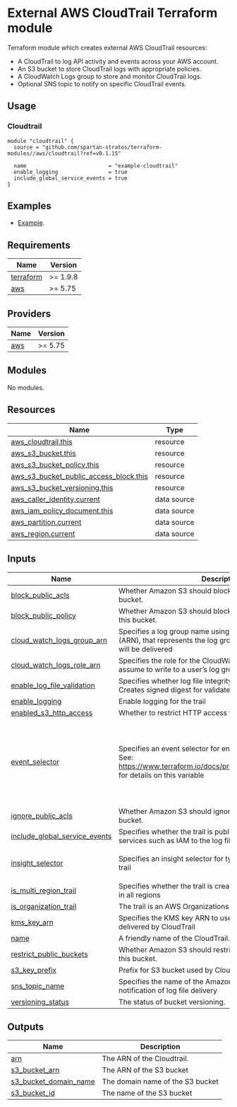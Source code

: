 # External AWS CloudTrail Terraform module

Terraform module which creates external AWS CloudTrail resources:

- A CloudTrail to log API activity and events across your AWS account.
- An S3 bucket to store CloudTrail logs with appropriate policies.
- A CloudWatch Logs group to store and monitor CloudTrail logs.
- Optional SNS topic to notify on specific CloudTrail events.

## Usage

### Cloudtrail

```hcl
module "cloudtrail" {
  source = "github.com/spartan-stratos/terraform-modules//aws/cloudtrail?ref=v0.1.15"

  name                          = "example-cloudtrail"
  enable_logging                = true
  include_global_service_events = true
}

```

## Examples

- [Example](./examples/complete).

<!-- BEGIN_TF_DOCS -->

## Requirements

| Name                                                                      | Version  |
|---------------------------------------------------------------------------|----------|
| <a name="requirement_terraform"></a> [terraform](#requirement\_terraform) | >= 1.9.8 |
| <a name="requirement_aws"></a> [aws](#requirement\_aws)                   | >= 5.75  |

## Providers

| Name                                              | Version |
|---------------------------------------------------|---------|
| <a name="provider_aws"></a> [aws](#provider\_aws) | >= 5.75 |

## Modules

No modules.

## Resources

| Name                                                                                                                                                | Type        |
|-----------------------------------------------------------------------------------------------------------------------------------------------------|-------------|
| [aws_cloudtrail.this](https://registry.terraform.io/providers/hashicorp/aws/latest/docs/resources/cloudtrail)                                       | resource    |
| [aws_s3_bucket.this](https://registry.terraform.io/providers/hashicorp/aws/latest/docs/resources/s3_bucket)                                         | resource    |
| [aws_s3_bucket_policy.this](https://registry.terraform.io/providers/hashicorp/aws/latest/docs/resources/s3_bucket_policy)                           | resource    |
| [aws_s3_bucket_public_access_block.this](https://registry.terraform.io/providers/hashicorp/aws/latest/docs/resources/s3_bucket_public_access_block) | resource    |
| [aws_s3_bucket_versioning.this](https://registry.terraform.io/providers/hashicorp/aws/latest/docs/resources/s3_bucket_versioning)                   | resource    |
| [aws_caller_identity.current](https://registry.terraform.io/providers/hashicorp/aws/latest/docs/data-sources/caller_identity)                       | data source |
| [aws_iam_policy_document.this](https://registry.terraform.io/providers/hashicorp/aws/latest/docs/data-sources/iam_policy_document)                  | data source |
| [aws_partition.current](https://registry.terraform.io/providers/hashicorp/aws/latest/docs/data-sources/partition)                                   | data source |
| [aws_region.current](https://registry.terraform.io/providers/hashicorp/aws/latest/docs/data-sources/region)                                         | data source |

## Inputs

| Name                                                                                                                            | Description                                                                                                                                                  | Type                                                                                                                                                                                                                                    | Default      | Required |
|---------------------------------------------------------------------------------------------------------------------------------|--------------------------------------------------------------------------------------------------------------------------------------------------------------|-----------------------------------------------------------------------------------------------------------------------------------------------------------------------------------------------------------------------------------------|--------------|:--------:|
| <a name="input_block_public_acls"></a> [block\_public\_acls](#input\_block\_public\_acls)                                       | Whether Amazon S3 should block public ACLs for this bucket.                                                                                                  | `bool`                                                                                                                                                                                                                                  | `true`       |    no    |
| <a name="input_block_public_policy"></a> [block\_public\_policy](#input\_block\_public\_policy)                                 | Whether Amazon S3 should block public bucket policies for this bucket.                                                                                       | `bool`                                                                                                                                                                                                                                  | `true`       |    no    |
| <a name="input_cloud_watch_logs_group_arn"></a> [cloud\_watch\_logs\_group\_arn](#input\_cloud\_watch\_logs\_group\_arn)        | Specifies a log group name using an Amazon Resource Name (ARN), that represents the log group to which CloudTrail logs will be delivered                     | `string`                                                                                                                                                                                                                                | `null`       |    no    |
| <a name="input_cloud_watch_logs_role_arn"></a> [cloud\_watch\_logs\_role\_arn](#input\_cloud\_watch\_logs\_role\_arn)           | Specifies the role for the CloudWatch Logs endpoint to assume to write to a user’s log group                                                                 | `string`                                                                                                                                                                                                                                | `null`       |    no    |
| <a name="input_enable_log_file_validation"></a> [enable\_log\_file\_validation](#input\_enable\_log\_file\_validation)          | Specifies whether log file integrity validation is enabled. Creates signed digest for validated contents of logs                                             | `bool`                                                                                                                                                                                                                                  | `false`      |    no    |
| <a name="input_enable_logging"></a> [enable\_logging](#input\_enable\_logging)                                                  | Enable logging for the trail                                                                                                                                 | `bool`                                                                                                                                                                                                                                  | `false`      |    no    |
| <a name="input_disabled_s3_http_access"></a> [enabled\_s3\_http\_access](#input\_enabled\_s3\_http\_access)                     | Whether to restrict HTTP access to S3 bucket.                                                                                                                | `bool`                                                                                                                                                                                                                                  | `true`       |    no    |
| <a name="input_event_selector"></a> [event\_selector](#input\_event\_selector)                                                  | Specifies an event selector for enabling data event logging. See: https://www.terraform.io/docs/providers/aws/r/cloudtrail.html for details on this variable | <pre>list(object({<br/>    include_management_events = bool<br/>    read_write_type           = string<br/><br/>    data_resource = list(object({<br/>      type   = string<br/>      values = list(string)<br/>    }))<br/>  }))</pre> | `[]`         |    no    |
| <a name="input_ignore_public_acls"></a> [ignore\_public\_acls](#input\_ignore\_public\_acls)                                    | Whether Amazon S3 should ignore public ACLs for this bucket.                                                                                                 | `bool`                                                                                                                                                                                                                                  | `true`       |    no    |
| <a name="input_include_global_service_events"></a> [include\_global\_service\_events](#input\_include\_global\_service\_events) | Specifies whether the trail is publishing events from global services such as IAM to the log files                                                           | `bool`                                                                                                                                                                                                                                  | `false`      |    no    |
| <a name="input_insight_selector"></a> [insight\_selector](#input\_insight\_selector)                                            | Specifies an insight selector for type of insights to log on a trail                                                                                         | <pre>list(object({<br/>    insight_type = string<br/>  }))</pre>                                                                                                                                                                        | `[]`         |    no    |
| <a name="input_is_multi_region_trail"></a> [is\_multi\_region\_trail](#input\_is\_multi\_region\_trail)                         | Specifies whether the trail is created in the current region or in all regions                                                                               | `bool`                                                                                                                                                                                                                                  | `false`      |    no    |
| <a name="input_is_organization_trail"></a> [is\_organization\_trail](#input\_is\_organization\_trail)                           | The trail is an AWS Organizations trail                                                                                                                      | `bool`                                                                                                                                                                                                                                  | `false`      |    no    |
| <a name="input_kms_key_arn"></a> [kms\_key\_arn](#input\_kms\_key\_arn)                                                         | Specifies the KMS key ARN to use to encrypt the logs delivered by CloudTrail                                                                                 | `string`                                                                                                                                                                                                                                | `null`       |    no    |
| <a name="input_name"></a> [name](#input\_name)                                                                                  | A friendly name of the CloudTrail.                                                                                                                           | `string`                                                                                                                                                                                                                                | n/a          |   yes    |
| <a name="input_restrict_public_buckets"></a> [restrict\_public\_buckets](#input\_restrict\_public\_buckets)                     | Whether Amazon S3 should restrict public bucket policies for this bucket.                                                                                    | `bool`                                                                                                                                                                                                                                  | `true`       |    no    |
| <a name="input_s3_key_prefix"></a> [s3\_key\_prefix](#input\_s3\_key\_prefix)                                                   | Prefix for S3 bucket used by Cloudtrail to store logs                                                                                                        | `string`                                                                                                                                                                                                                                | `null`       |    no    |
| <a name="input_sns_topic_name"></a> [sns\_topic\_name](#input\_sns\_topic\_name)                                                | Specifies the name of the Amazon SNS topic defined for notification of log file delivery                                                                     | `string`                                                                                                                                                                                                                                | `null`       |    no    |
| <a name="input_versioning_status"></a> [versioning\_status](#input\_versioning\_status)                                         | The status of bucket versioning.                                                                                                                             | `string`                                                                                                                                                                                                                                | `"Disabled"` |    no    |

## Outputs

| Name                                                                                                      | Description                      |
|-----------------------------------------------------------------------------------------------------------|----------------------------------|
| <a name="output_arn"></a> [arn](#output\_arn)                                                             | The ARN of the Cloudtrail.       |
| <a name="output_s3_bucket_arn"></a> [s3\_bucket\_arn](#output\_s3\_bucket\_arn)                           | The ARN of the S3 bucket         |
| <a name="output_s3_bucket_domain_name"></a> [s3\_bucket\_domain\_name](#output\_s3\_bucket\_domain\_name) | The domain name of the S3 bucket |
| <a name="output_s3_bucket_id"></a> [s3\_bucket\_id](#output\_s3\_bucket\_id)                              | The name of the S3 bucket        |

<!-- END_TF_DOCS -->